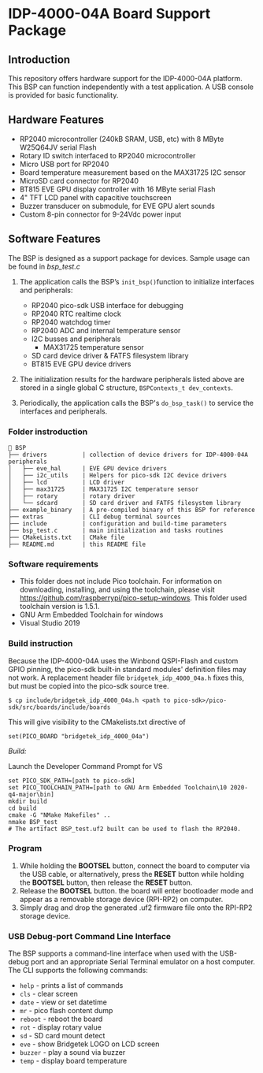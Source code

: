# IDP-4000-04A Board Support Package

## Introduction
This repository offers hardware support for the IDP-4000-04A platform. This BSP can function independently with a test application. A USB console is provided for basic functionality.

## Hardware Features
- RP2040 microcontroller (240kB SRAM, USB, etc) with 8 MByte W25Q64JV serial Flash
- Rotary ID switch interfaced to RP2040 microcontroller
- Micro USB port for RP2040
- Board temperature measurement based on the MAX31725 I2C sensor
- MicroSD card connector for RP2040
- BT815 EVE GPU display controller with 16 MByte serial Flash
- 4" TFT LCD panel with capacitive touchscreen
- Buzzer transducer on submodule, for EVE GPU alert sounds
- Custom 8-pin connector for 9-24Vdc power input

## Software Features
The BSP is designed as a support package for devices. Sample usage can be found in *bsp_test.c*

1. The application calls the BSP’s ```init_bsp()```function to initialize interfaces and peripherals:
    - RP2040 pico-sdk USB interface for debugging
    - RP2040 RTC realtime clock
    - RP2040 watchdog timer
    - RP2040 ADC and internal temperature sensor
    - I2C busses and peripherals
        - MAX31725 temperature sensor
    - SD card device driver & FATFS filesystem library
    - BT815 EVE GPU device drivers 

2. The initialization results for the hardware peripherals listed above are stored in a single global C structure, ```BSPContexts_t dev_contexts```.

3. Periodically, the application calls the BSP's ```do_bsp_task()``` to service the interfaces and peripherals.

### Folder instroduction

```
📂 BSP
├── drivers          | collection of device drivers for IDP-4000-04A peripherals
│   ├── eve_hal      | EVE GPU device drivers
│   ├── i2c_utils    | Helpers for pico-sdk I2C device drivers
│   ├── lcd          | LCD driver
│   ├── max31725     | MAX31725 I2C temperature sensor
│   ├── rotary       | rotary driver
│   └── sdcard       | SD card driver and FATFS filesystem library
├── example_binary   | A pre-compiled binary of this BSP for reference
├── extras           | CLI debug terminal sources
├── include          | configuration and build-time parameters
├── bsp_test.c       | main initialization and tasks routines
├── CMakeLists.txt   | CMake file
├── README.md        | this README file

```

### Software requirements
- This folder does not include Pico toolchain. For information on downloading, installing, and using the toolchain, please visit https://github.com/raspberrypi/pico-setup-windows. This folder used toolchain version is 1.5.1.
- GNU Arm Embedded Toolchain for windows
- Visual Studio 2019

### Build instruction
Because the IDP-4000-04A uses the Winbond QSPI-Flash and custom GPIO pinning, the pico-sdk built-in standard modules' definition files may not work. A replacement header file
```bridgetek_idp_4000_04a.h``` fixes this, but must be copied into the pico-sdk source tree.
```
$ cp include/bridgetek_idp_4000_04a.h <path to pico-sdk>/pico-sdk/src/boards/include/boards
```
 This will give visibility to the CMakelists.txt directive of
```
set(PICO_BOARD "bridgetek_idp_4000_04a")
```
*Build:*

Launch the Developer Command Prompt for VS
```
set PICO_SDK_PATH=[path to pico-sdk]
set PICO_TOOLCHAIN_PATH=[path to GNU Arm Embedded Toolchain\10 2020-q4-major\bin]
mkdir build
cd build
cmake -G "NMake Makefiles" ..
nmake BSP_test
# The artifact BSP_test.uf2 built can be used to flash the RP2040.
```

### Program
1. While holding the **BOOTSEL** button, connect the board to computer via the USB cable, or alternatively, press the **RESET** button while holding the **BOOTSEL** button, then release the **RESET** button.
2. Release the **BOOTSEL** button. the board will enter bootloader mode and appear as a removable storage device (RPI-RP2) on computer.
3. Simply drag and drop the generated .uf2 firmware file onto the RPI-RP2 storage device.

### USB Debug-port Command Line Interface
The BSP supports a command-line interface when used with the USB-debug port and an appropriate Serial Terminal emulator on a host computer. The CLI supports the following commands:
- ```help```     - prints a list of commands
- ```cls```      - clear screen
- ```date```     - view or set datetime
- ```mr```       - pico flash content dump
- ```reboot```   - reboot the board
- ```rot```      - display rotary value 
- ```sd```       - SD card mount detect
- ```eve```      - show Bridgetek LOGO on LCD screen
- ```buzzer```   - play a sound via buzzer
- ```temp```     - display board temperature

